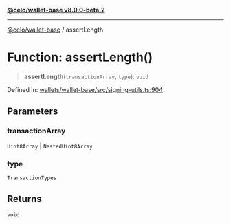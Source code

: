 [**@celo/wallet-base v8.0.0-beta.2**](../README.md)

***

[@celo/wallet-base](../README.md) / assertLength

# Function: assertLength()

> **assertLength**(`transactionArray`, `type`): `void`

Defined in: [wallets/wallet-base/src/signing-utils.ts:904](https://github.com/celo-org/developer-tooling/blob/master/packages/sdk/wallets/wallet-base/src/signing-utils.ts#L904)

## Parameters

### transactionArray

`Uint8Array` | `NestedUint8Array`

### type

`TransactionTypes`

## Returns

`void`
